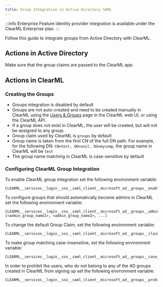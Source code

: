 ```yaml
---
title: Group Integration in Active Directory SAML
---
```


:::info Enterprise Feature
Identity provider integration is available under the ClearML Enterprise plan.
:::

Follow this guide to integrate groups from Active Directory with ClearML.

## Actions in Active Directory
Make sure that the group claims are passed to the ClearML app. 

## Actions in ClearML
### Creating the Groups
* Groups integration is disabled by default
* Groups are not auto-created and need to be created manually in ClearML using the [Users & Groups](../../webapp/settings/webapp_settings_users.md#user-groups) 
  page in the ClearML web UI, or using the ClearML API.
* If a group does not exist in ClearML, the user will be created, but will not be assigned to any group.
* Group claim used by ClearML is `groups` by default
* Group name is taken from the first CN of the full DN path. For example, for the following DN: `CN=test, OU=unit, DU=mycomp`, 
  the group name in ClearML will be `test`
* The group name matching in ClearML is case-sensitive by default

### Configuring ClearML Group Integration

To enable ClearML group integration set the following environment variable:
```
CLEARML__services__login__sso__saml_client__microsoft_ad__groups__enabled=true
```

To configure groups that should automatically become admins in ClearML set the following environment variable:
```
CLEARML__services__login__sso__saml_client__microsoft_ad__groups__admins=[<admin_group_name1>, <admin_group_name2>, ...]
```

To change the default Group Claim, set the following environment variable:
```
CLEARML__services__login__sso__saml_client__microsoft_ad__groups__claim=...
```

To make group matching case-insensitive, set the following environment variable:
```
CLEARML__services__login__sso__saml_client__microsoft_ad__groups__case_sensitive=false
```

In order to prohibit the users, who do not belong to any of the AD groups created in ClearML from signing up set the following environment variable:
```
CLEARML__services__login__sso__saml_client__microsoft_ad__groups__prohibit_user_signup_if_not_in_group=true
```
